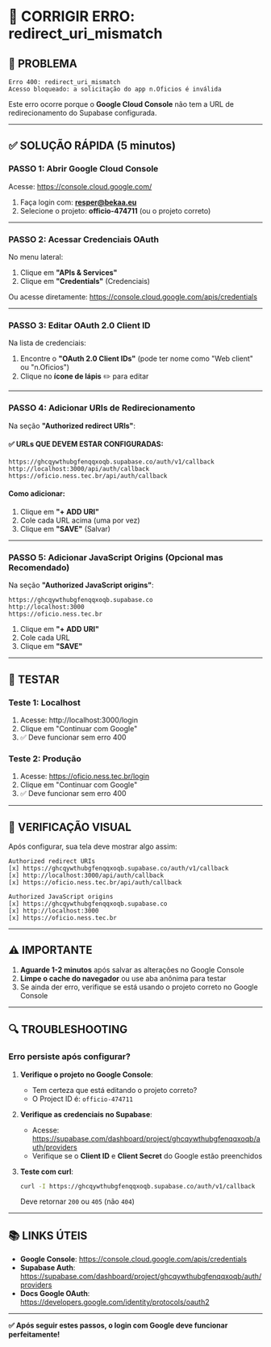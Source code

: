 # 🔧 CORRIGIR ERRO: redirect_uri_mismatch

## 🚨 PROBLEMA

```
Erro 400: redirect_uri_mismatch
Acesso bloqueado: a solicitação do app n.Oficios é inválida
```

Este erro ocorre porque o **Google Cloud Console** não tem a URL de redirecionamento do Supabase configurada.

---

## ✅ SOLUÇÃO RÁPIDA (5 minutos)

### PASSO 1: Abrir Google Cloud Console

Acesse: https://console.cloud.google.com/

1. Faça login com: **resper@bekaa.eu**
2. Selecione o projeto: **officio-474711** (ou o projeto correto)

---

### PASSO 2: Acessar Credenciais OAuth

No menu lateral:
1. Clique em **"APIs & Services"**
2. Clique em **"Credentials"** (Credenciais)

Ou acesse diretamente:
https://console.cloud.google.com/apis/credentials

---

### PASSO 3: Editar OAuth 2.0 Client ID

Na lista de credenciais:
1. Encontre o **"OAuth 2.0 Client IDs"** (pode ter nome como "Web client" ou "n.Oficios")
2. Clique no **ícone de lápis** ✏️ para editar

---

### PASSO 4: Adicionar URIs de Redirecionamento

Na seção **"Authorized redirect URIs"**:

#### ✅ URLs QUE DEVEM ESTAR CONFIGURADAS:

```
https://ghcqywthubgfenqqxoqb.supabase.co/auth/v1/callback
http://localhost:3000/api/auth/callback
https://oficio.ness.tec.br/api/auth/callback
```

#### Como adicionar:
1. Clique em **"+ ADD URI"**
2. Cole cada URL acima (uma por vez)
3. Clique em **"SAVE"** (Salvar)

---

### PASSO 5: Adicionar JavaScript Origins (Opcional mas Recomendado)

Na seção **"Authorized JavaScript origins"**:

```
https://ghcqywthubgfenqqxoqb.supabase.co
http://localhost:3000
https://oficio.ness.tec.br
```

1. Clique em **"+ ADD URI"**
2. Cole cada URL
3. Clique em **"SAVE"**

---

## 🧪 TESTAR

### Teste 1: Localhost
1. Acesse: http://localhost:3000/login
2. Clique em "Continuar com Google"
3. ✅ Deve funcionar sem erro 400

### Teste 2: Produção
1. Acesse: https://oficio.ness.tec.br/login
2. Clique em "Continuar com Google"
3. ✅ Deve funcionar sem erro 400

---

## 📸 VERIFICAÇÃO VISUAL

Após configurar, sua tela deve mostrar algo assim:

```
Authorized redirect URIs
[x] https://ghcqywthubgfenqqxoqb.supabase.co/auth/v1/callback
[x] http://localhost:3000/api/auth/callback
[x] https://oficio.ness.tec.br/api/auth/callback

Authorized JavaScript origins
[x] https://ghcqywthubgfenqqxoqb.supabase.co
[x] http://localhost:3000
[x] https://oficio.ness.tec.br
```

---

## ⚠️ IMPORTANTE

1. **Aguarde 1-2 minutos** após salvar as alterações no Google Console
2. **Limpe o cache do navegador** ou use aba anônima para testar
3. Se ainda der erro, verifique se está usando o projeto correto no Google Console

---

## 🔍 TROUBLESHOOTING

### Erro persiste após configurar?

1. **Verifique o projeto no Google Console**:
   - Tem certeza que está editando o projeto correto?
   - O Project ID é: `officio-474711`

2. **Verifique as credenciais no Supabase**:
   - Acesse: https://supabase.com/dashboard/project/ghcqywthubgfenqqxoqb/auth/providers
   - Verifique se o **Client ID** e **Client Secret** do Google estão preenchidos

3. **Teste com curl**:
   ```bash
   curl -I https://ghcqywthubgfenqqxoqb.supabase.co/auth/v1/callback
   ```
   Deve retornar `200` ou `405` (não `404`)

---

## 📚 LINKS ÚTEIS

- **Google Console**: https://console.cloud.google.com/apis/credentials
- **Supabase Auth**: https://supabase.com/dashboard/project/ghcqywthubgfenqqxoqb/auth/providers
- **Docs Google OAuth**: https://developers.google.com/identity/protocols/oauth2

---

**✅ Após seguir estes passos, o login com Google deve funcionar perfeitamente!**

